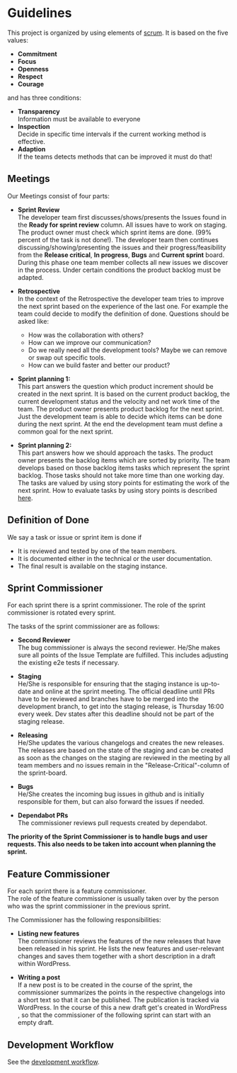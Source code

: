 # Guidelines

This project is organized by using elements of [scrum](https://en.wikipedia.org/wiki/Scrum_(software_development)).
It is based on the five values:

* **Commitment**
* **Focus**
* **Openness**
* **Respect**
* **Courage**

and has three conditions:

* **Transparency**  
Information must be available to everyone
* **Inspection**  
Decide in specific time intervals if the current working method is effective.
* **Adaption**  
If the teams detects methods that can be improved it must do that!

## Meetings

Our Meetings consist of four parts:

* **Sprint Review**  
The developer team first discusses/shows/presents the Issues found in the **Ready for sprint review** column. 
All issues have to work on staging.
The product owner must check which sprint items are done. (99% percent of the task is not done!).
The developer team then continues discussing/showing/presenting the issues and their progress/feasibility from the 
**Release critical**, **In progress**, **Bugs** and **Current sprint** board.
During this phase one team member collects all new issues we discover in the process.
Under certain conditions the product backlog must be adapted. 
  
* **Retrospective**  
In the context of the Retrospective the developer team tries to improve the next sprint based on the experience of 
the last one. For example the team could decide to modify the definition of done. Questions should be asked like:
  * How was the collaboration with others?
  * How can we improve our communication?
  * Do we really need all the development tools? Maybe we can remove or swap out specific tools.
  * How can we build faster and better our product?

* **Sprint planning 1:**  
This part answers the question which product increment should be created in the next sprint.
It is based on the current product backlog, the current development status and the velocity 
and net work time of the team. The product owner presents product backlog for the next sprint.
Just the development team is able to decide which items can be done during the next sprint.
At the end the development team must define a common goal for the next sprint.

* **Sprint planning 2:**  
This part answers how we should approach the tasks. The product owner presents the backlog items which are sorted by
priority. The team develops based on those backlog items tasks which represent the sprint backlog. 
Those tasks should not take more time than one working day. 
The tasks are valued by using story points for estimating the work of the next sprint.
How to evaluate tasks by using story points is described [here](story_points.md).
  
## Definition of Done
We say a task or issue or sprint item is done if  
* It is reviewed and tested by one of the team members.
* It is documented either in the technical or the user documentation.
* The final result is available on the staging instance.

## Sprint Commissioner
For each sprint there is a sprint commissioner. The role of the sprint commissioner is rotated every sprint.

The tasks of the sprint commissioner are as follows:

* **Second Reviewer**  
The bug commissioner is always the second reviewer. He/She makes sure all points of the Issue Template are fulfilled.
This includes adjusting the existing e2e tests if necessary.
  
* **Staging**  
He/She is responsible for ensuring that the staging instance is up-to-date and online at the sprint meeting.
The official deadline until PRs have to be reviewed and branches have to be merged into the development branch, to get 
into the staging release, is Thursday 16:00 every week. Dev states after this deadline should not be part of the staging release.
  
* **Releasing**  
He/She updates the various changelogs and creates the new releases.
The releases are based on the state of the staging and can be created as soon as the changes on the staging are reviewed in the meeting by all team members and no issues remain in the "Release-Critical"-column of the sprint-board.
  
* **Bugs**  
He/She creates the incoming bug issues in github and is initially responsible for them, but can also forward the issues if needed.
  
* **Dependabot PRs**  
The commissioner reviews pull requests created by dependabot.

**The priority of the Sprint Commissioner is to handle bugs and user requests. This also needs to be taken into account when planning the sprint.**


## Feature Commissioner
For each sprint there is a feature commissioner.  
The role of the feature commissioner is usually taken over by the person who was the sprint commissioner in the previous sprint.

The Commissioner has the following responsibilities:

* **Listing new features**  
The commissioner reviews the features of the new releases that have been released in his sprint.
He lists the new features and user-relevant changes and saves them together with a short description in a draft within WordPress.

* **Writing a post**  
If a new post is to be created in the course of the sprint, the commissioner summarizes the points in the respective changelogs into a short text so that it can be published. The publication is tracked via WordPress. In the course of this a new draft get's created in WordPress , so that the commissioner of the following sprint can start with an empty draft. 


## Development Workflow

See the [development workflow](development-workflow.md).
